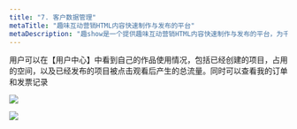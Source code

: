 ```yaml
---
title: "7. 客户数据管理"
metaTitle: "趣味互动营销HTML内容快速制作与发布的平台"
metaDescription: "趣show是一个提供趣味互动营销HTML内容快速制作与发布的平台，为千万的品牌主，中小商家和自媒体提供全新的互动营销视频制作技术支持与营销生态整合。"
---
```


用户可以在【用户中心】中看到自己的作品使用情况，包括已经创建的项目，占用的空间，以及已经发布的项目被点击观看后产生的总流量。同时可以查看我的订单和发票记录

![](https://tcs-ga.teambition.net/storage/111peebcf95a94ec1db5a30a1657da482492?Signature=eyJhbGciOiJIUzI1NiIsInR5cCI6IkpXVCJ9.eyJBcHBJRCI6IjU5Mzc3MGZmODM5NjMyMDAyZTAzNThmMSIsIl9hcHBJZCI6IjU5Mzc3MGZmODM5NjMyMDAyZTAzNThmMSIsIl9vcmdhbml6YXRpb25JZCI6IiIsImV4cCI6MTU3ODk3MjQyMywiaWF0IjoxNTc4MzY3NjIzLCJyZXNvdXJjZSI6Ii9zdG9yYWdlLzExMXBlZWJjZjk1YTk0ZWMxZGI1YTMwYTE2NTdkYTQ4MjQ5MiJ9.IS88UxIQqtH7BhWb55uQ1c2kkmPgPmfdnQwQHYT8y6k&download=image.png "")

![](https://tcs-ga.teambition.net/storage/111pdba6be3e357c0638489abe3effda77f4?Signature=eyJhbGciOiJIUzI1NiIsInR5cCI6IkpXVCJ9.eyJBcHBJRCI6IjU5Mzc3MGZmODM5NjMyMDAyZTAzNThmMSIsIl9hcHBJZCI6IjU5Mzc3MGZmODM5NjMyMDAyZTAzNThmMSIsIl9vcmdhbml6YXRpb25JZCI6IiIsImV4cCI6MTU3ODk3MjQyMywiaWF0IjoxNTc4MzY3NjIzLCJyZXNvdXJjZSI6Ii9zdG9yYWdlLzExMXBkYmE2YmUzZTM1N2MwNjM4NDg5YWJlM2VmZmRhNzdmNCJ9.LC7H90w6fnrKN3DQkAUXRI6mZNgueUYhhrSwnmNiqjA&download=image.png "")

